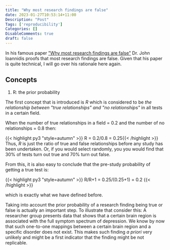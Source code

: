```yaml
---
title: "Why most research findings are false"
date: 2023-01-27T10:53:14+11:00
Description: "Post"
Tags: ['reproducibility']
Categories: []
DisableComments: true
draft: false
---
```


In his famous paper ["Why most research findings are false"](https://journals.plos.org/plosmedicine/article?id=10.1371/journal.pmed.0020124) Dr. John Ioannidis proofs that most research findings are false. Given that his paper is quite technical, I will go over his rationale here again.

## Concepts

1.  R: the prior probability

The first concept that is introduced is *R* which is considered to be *the relationship between "true relationships" and "no relationships"* in all tests in a certain field.

When the number of true relationships in a field = 0.2 and the number of no relationships = 0.8 then:

{{< highlight py3 "style=autumn" >}} R = 0.2/0.8 = 0.25{{< /highlight >}}
Thus, *R* is just the ratio of true and false relationships before any study has been undertaken. Or, if you would select randomly, you you would find that 30% of tests turn out true and 70% turn out false.

From this, it is also easy to conclude that the pre-study probability of getting a true test is:

{{< highlight py3 "style=autumn" >}} R/R+1 = 0.25/(0.25+1) = 0.2  {{< /highlight >}}

which is exactly what we have defined before.

Taking into account the prior probability of a research finding being true or false is actually an important step. To illustrate that consider this:  A researcher group presents data that shows that a certain brain region is associated with the full symptom spectrum of depression. We know by now that such one-to-one mappings between a certain brain region and a specific disorder does not exist. This makes such finding *a priori* very unlikely and might be a first indicator that the finding might be not replicable. 
